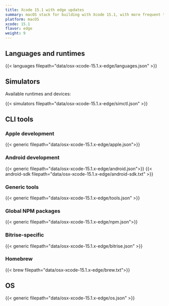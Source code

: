 ```yaml
---
title: Xcode 15.1 with edge updates
summary: macOS stack for building with Xcode 15.1, with more frequent tool updates
platform: macOS
xcode: 15.1
flavor: edge
weight: 9
---
```


## Languages and runtimes

{{< languages filepath="data/osx-xcode-15.1.x-edge/languages.json" >}}

## Simulators

Available runtimes and devices:

{{< simulators filepath="data/osx-xcode-15.1.x-edge/simctl.json" >}}

## CLI tools

### Apple development

{{< generic filepath="data/osx-xcode-15.1.x-edge/apple.json">}}

### Android development

{{< generic filepath="data/osx-xcode-15.1.x-edge/android.json">}}
{{< android-sdk filepath="data/osx-xcode-15.1.x-edge/android-sdk.txt" >}}

### Generic tools

{{< generic filepath="data/osx-xcode-15.1.x-edge/tools.json" >}}

### Global NPM packages

{{< generic filepath="data/osx-xcode-15.1.x-edge/npm.json">}}

### Bitrise-specific

{{< generic filepath="data/osx-xcode-15.1.x-edge/bitrise.json" >}}

### Homebrew

{{< brew filepath="data/osx-xcode-15.1.x-edge/brew.txt">}}

## OS

{{< generic filepath="data/osx-xcode-15.1.x-edge/os.json" >}}
